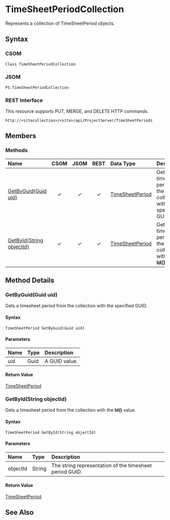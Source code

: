 [comment]: # (Name:TimeSheetPeriodCollection)
[comment]: # (Type:Object)
[comment]: # (Status:Incomplete)
[comment]: # (GeneratedDate:2016-12-13 02:07:23Z)

# TimeSheetPeriodCollection

Represents a collection of TimeSheetPeriod objects.



## Syntax

### CSOM

```C#
Class TimeSheetPeriodCollection 
```
### JSOM

```
PS.TimeSheetPeriodCollection
```
### REST Interface

This resource supports PUT, MERGE, and DELETE HTTP commands.

```
http://<sitecollection>/<site>/api/ProjectServer/TimeSheetPeriods
```


## Members






### Methods

|**Name**|**CSOM**|**JSOM**|**REST**|**Data Type**|**Description**|
|:-----|:-----:|:-----:|:-----:|:-----|:-----|
|[GetByGuid(Guid uid)](#GetByGuid_Guid_uid_)|&#x2713;|&#x2713;|&#x2713;|[TimeSheetPeriod](TimeSheetPeriod.md)|Gets a timesheet period from the collection with the specified GUID.|
|[GetById(String objectId)](#GetById_String_objectId_)|&#x2713;|&#x2713;|&#x2713;|[TimeSheetPeriod](TimeSheetPeriod.md)|Gets a timesheet period from the collection with the  **Id()** value.|



## Method Details


### <a id="GetByGuid_Guid_uid_"></a>GetByGuid(Guid uid)
 
Gets a timesheet period from the collection with the specified GUID.

#### Syntax

```
TimeSheetPeriod GetByGuid(Guid uid)
```

#### Parameters
|**Name** |**Type**|**Description**|
|:------ |:----|:------ |
|uid| Guid | A GUID value.


#### Return Value

[TimeSheetPeriod](TimeSheetPeriod.md)

### <a id="GetById_String_objectId_"></a>GetById(String objectId)
 
Gets a timesheet period from the collection with the  **Id()** value.

#### Syntax

```
TimeSheetPeriod GetById(String objectId)
```

#### Parameters
|**Name** |**Type**|**Description**|
|:------ |:----|:------ |
|objectId| String | The string representation of the timesheet period GUID.


#### Return Value

[TimeSheetPeriod](TimeSheetPeriod.md)


## See Also
